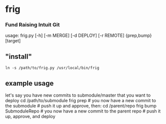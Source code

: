 # frig
### Fund Raising Intuit Git
usage: frig.py [-h] [-m MERGE] [-d DEPLOY] [-r REMOTE] {prep,bump} [target]

## "install"
    ln -s /path/to/frig.py /usr/local/bin/frig

## example usage
let's say you have new commits to submodule/master that you want to deploy
    cd /path/to/submodule
    frig prep
    # you now have a new commit to the submodule
    # push it up and approve, then:
    cd /parent/repo
    frig bump SubmoduleRepo
    # you now have a new commit to the parent repo
    # push it up, approve, and deploy
